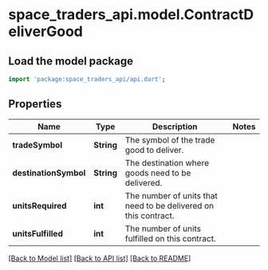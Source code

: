 # space_traders_api.model.ContractDeliverGood

## Load the model package
```dart
import 'package:space_traders_api/api.dart';
```

## Properties
Name | Type | Description | Notes
------------ | ------------- | ------------- | -------------
**tradeSymbol** | **String** | The symbol of the trade good to deliver. | 
**destinationSymbol** | **String** | The destination where goods need to be delivered. | 
**unitsRequired** | **int** | The number of units that need to be delivered on this contract. | 
**unitsFulfilled** | **int** | The number of units fulfilled on this contract. | 

[[Back to Model list]](../README.md#documentation-for-models) [[Back to API list]](../README.md#documentation-for-api-endpoints) [[Back to README]](../README.md)


